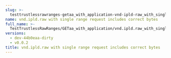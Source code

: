 ```yaml
---
slug: >-
  testtrustlessrawranges-getaa_with_application-vnd-ipld-raw_with_single_range_request_includes_correct_bytes
name: vnd.ipld.raw with single range request includes correct bytes
full_name: >-
  TestTrustlessRawRanges/GETaa_with_application/vnd.ipld.raw_with_single_range_request_includes_correct_bytes
versions:
  - dev-44b0eaa-dirty
  - v0.0.2
title: vnd.ipld.raw with single range request includes correct bytes
---
```


